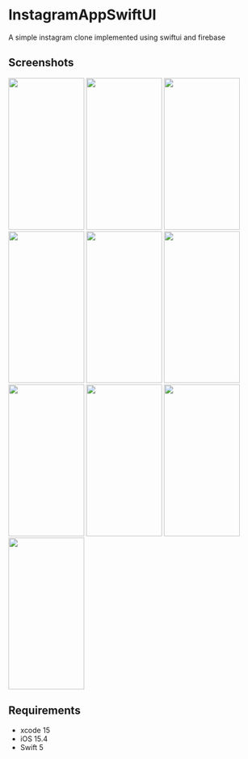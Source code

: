 # InstagramAppSwiftUI
A simple instagram clone implemented using swiftui and firebase
## Screenshots
<Img width="150" height="300" src="https://github.com/omarthamri/InstagramAppSwiftUI/assets/39087448/53d65bbc-5921-4651-baa4-51361067d30b"> <Img width="150" height="300" src="https://github.com/omarthamri/InstagramAppSwiftUI/assets/39087448/fa0621f1-ba93-41ff-8279-08a3471f87d3"> <Img width="150" height="300" src="https://github.com/omarthamri/InstagramAppSwiftUI/assets/39087448/7b14647a-6599-4e49-aef9-6fc6df26acec"> <Img width="150" height="300" src="https://github.com/omarthamri/InstagramAppSwiftUI/assets/39087448/970dfd0f-bb24-4f51-a684-7004ceafc75d"> <Img width="150" height="300" src="https://github.com/omarthamri/InstagramAppSwiftUI/assets/39087448/a1ede184-320f-4888-b36b-6f4c3cc28a08"> <Img width="150" height="300" src="https://github.com/omarthamri/InstagramAppSwiftUI/assets/39087448/c3710f6b-2eaa-409f-955a-d620907288c0"> <Img width="150" height="300" src="https://github.com/omarthamri/InstagramAppSwiftUI/assets/39087448/60a327f1-0253-4a2f-b983-80a13d91f357"> <Img width="150" height="300" src="https://github.com/omarthamri/InstagramAppSwiftUI/assets/39087448/9e48536e-3bf2-4c0f-b6fa-7ec0c0ab1568"> <Img width="150" height="300" src="https://github.com/omarthamri/InstagramAppSwiftUI/assets/39087448/99f9b448-b1da-4e34-b792-8eca07a68f4a"> <Img width="150" height="300" src="https://github.com/omarthamri/InstagramAppSwiftUI/assets/39087448/4239ad1c-0793-4e7d-bf8d-96488788b66c">
## Requirements
* xcode 15
* iOS 15.4
* Swift 5
